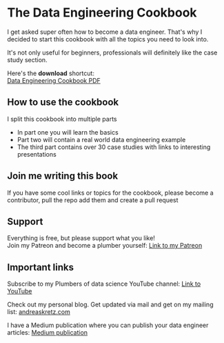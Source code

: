 # The Data Engineering Cookbook
I get asked super often how to become a data engineer.
That's why I decided to start this cookbook with all the topics you need to look into.

It's not only useful for beginners, professionals will definitely like the case study section.

Here's the **download** shortcut: \
[Data Engineering Cookbook PDF](https://github.com/andkret/Cookbook/blob/master/Data%20Engineering%20Cookbook.pdf)

## How to use the cookbook
I split this cookbook into multiple parts
+ In part one you will learn the basics
+ Part two will contain a real world data engineering example
+ The third part contains over 30 case studies with links to interesting presentations
## Join me writing this book
If you have some cool links or topics for the cookbook, please become a contributor, pull the repo add them and create a pull request


## Support

Everything is free, but please support what you like! \
Join my Patreon and become a plumber yourself:
[Link to my Patreon](https://patreon.com/plumbersofds)

## Important links

Subscribe to my Plumbers of data science YouTube channel:
[Link to YouTube](https://www.youtube.com/channel/UCY8mzqqGwl5_bTpBY9qLMAA)

Check out my personal blog. Get updated via mail and get on my mailing list:
[andreaskretz.com](https://andreaskretz.com)

I have a Medium publication where you can publish your data engineer articles:
[Medium publication](https://link.medium.com/9oi1VDrhPW)
